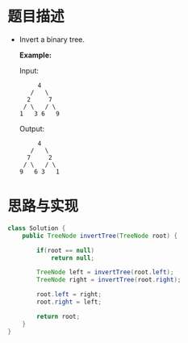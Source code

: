 # 题目描述

- Invert a binary tree.

  **Example:**

  Input:

  ```
       4
     /   \
    2     7
   / \   / \
  1   3 6   9
  ```

  Output:

  ```
       4
     /   \
    7     2
   / \   / \
  9   6 3   1
  ```

# 思路与实现



```Java
class Solution {
    public TreeNode invertTree(TreeNode root) {

        if(root == null)
            return null;

        TreeNode left = invertTree(root.left);
        TreeNode right = invertTree(root.right);

        root.left = right;
        root.right = left;

        return root;
    }
}
```

